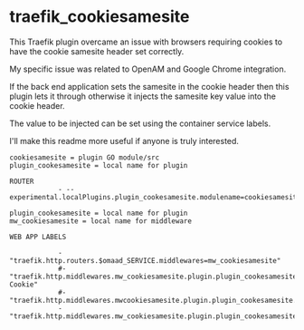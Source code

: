 # traefik_cookiesamesite
This Traefik plugin overcame an issue with browsers requiring cookies to have the cookie samesite header set correctly.

My specific issue was related to OpenAM and Google Chrome integration.

If the back end application sets the samesite in the cookie header then this plugin lets it through otherwise it injects the samesite key value into the cookie header.

The value to be injected can be set using the container service labels.

I'll make this readme more useful if anyone is truly interested.


```
cookiesamesite = plugin GO module/src
plugin_cookesamesite = local name for plugin

ROUTER
            - --experimental.localPlugins.plugin_cookesamesite.modulename=cookiesamesite

plugin_cookesamesite = local name for plugin
mw_cookiesamesite = local name for middleware

WEB APP LABELS

            - "traefik.http.routers.$omaad_SERVICE.middlewares=mw_cookiesamesite"
            #- "traefik.http.middlewares.mw_cookiesamesite.plugin.plugin_cookesamesite.rewrites.header=Set-Cookie"
            #- "traefik.http.middlewares.mwcookiesamesite.plugin.plugin_cookesamesite.rewrites.regex=^(.*)$$"
            - "traefik.http.middlewares.mw_cookiesamesite.plugin.plugin_cookesamesite.rewrites.replacement=None"

```
